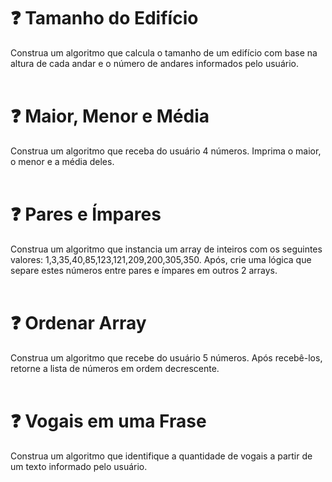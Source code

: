 # :question: Tamanho do Edifício
Construa um algoritmo que calcula o tamanho de um edifício com base na altura de cada andar e o número de andares informados pelo usuário.
<br>
<br>
# :question: Maior, Menor e Média
Construa um algoritmo que receba do usuário 4 números. Imprima o maior, o menor e a média deles.
<br>
<br>
# :question: Pares e Ímpares
Construa um algoritmo que instancia um array de inteiros com os seguintes valores: 1,3,35,40,85,123,121,209,200,305,350. Após, crie uma lógica que separe estes números entre pares e ímpares em outros 2 arrays.
<br>
<br>
# :question: Ordenar Array
Construa um algoritmo que recebe do usuário 5 números. Após recebê-los, retorne a lista de números em ordem decrescente.
<br>
<br>
# :question: Vogais em uma Frase
Construa um algoritmo que identifique a quantidade de vogais a partir de um texto informado pelo usuário.

